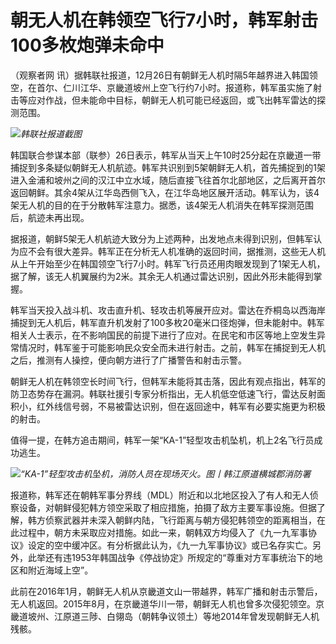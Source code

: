 # 朝无人机在韩领空飞行7小时，韩军射击100多枚炮弹未命中

（观察者网
讯）据韩联社报道，12月26日有朝鲜无人机时隔5年越界进入韩国领空，在首尔、仁川江华、京畿道坡州上空飞行约7小时。报道称，韩军虽实施了射击等应对作战，但未能命中目标，朝鲜无人机可能已经返回，或飞出韩军雷达的探测范围。

![](https://inews.gtimg.com/newsapp_bt/0/15578578741/1000)_韩联社报道截图_

韩国联合参谋本部（联参）26日表示，韩军从当天上午10时25分起在京畿道一带捕捉到多条疑似朝鲜无人机航迹。韩军共识别到5架朝鲜无人机，首先捕捉到的1架进入金浦和坡州之间的汉江中立水域，随后直接飞往首尔北部地区，之后离开首尔返回朝鲜。其余4架从江华岛西侧飞入，在江华岛地区展开活动。韩军认为，该4架无人机的目的在于分散韩军注意力。据悉，该4架无人机消失在韩军探测范围后，航迹未再出现。

据报道，朝鲜5架无人机航迹大致分为上述两种，出发地点未得到识别，但韩军认为应不会有很大差异。韩军正在分析无人机准确的返回时间，据推测，这些无人机从上午开始至少在韩国领空飞行7小时。韩军飞行员还用肉眼发现到了1架无人机，据了解，该无人机翼展约为2米。其余无人机通过雷达识别，因此外形未能得到掌握。

韩军当天投入战斗机、攻击直升机、轻攻击机等展开应对。雷达在乔桐岛以西海岸捕捉到无人机后，韩军直升机发射了100多枚20毫米口径炮弹，但未能射中。韩军相关人士表示，在不影响国民的前提下进行了应对。在民宅和市区等地上空发生异常情况时，韩军鉴于可能影响民众安全而未进行射击。之前，韩军在捕捉到无人机之后，推测有人操控，便向朝方进行了广播警告和射击示警。

朝鲜无人机在韩领空长时间飞行，但韩军未能将其击落，因此有观点指出，韩军的防卫态势存在漏洞。韩联社援引专家分析指出，无人机低空低速飞行，雷达反射面积小，红外线信号弱，不易被雷达识别，但在返回途中，韩军有必要实施更为积极的射击。

值得一提，在韩方追击期间，韩军一架“KA-1”轻型攻击机坠机，机上2名飞行员成功逃生。

![](https://inews.gtimg.com/newsapp_bt/0/15577683937/1000)_“KA-1”轻型攻击机坠机，消防人员在现场灭火。图丨韩江原道横城郡消防署_

报道称，韩军还在朝韩军事分界线（MDL）附近和以北地区投入了有人和无人侦察设备，对朝鲜侵犯韩方领空采取了相应措施，拍摄了敌方主要军事设施。但据了解，韩方侦察武器并未深入朝鲜内陆，飞行距离与朝方侵犯韩领空的距离相当，在此过程中，朝方未采取应对措施。如此一来，朝韩双方均侵入了《九一九军事协议》设定的空中缓冲区。有分析据此认为，《九一九军事协议》或已名存实亡。另外，此举还有违1953年韩国战争《停战协定》所规定的“尊重对方军事统治下的地区和附近海域上空”。

此前在2016年1月，朝鲜无人机从京畿道文山一带越界，韩军广播和射击示警后，无人机返回。2015年8月，在京畿道华川一带，朝鲜无人机也曾多次侵犯领空。京畿道坡州、江原道三陟、白翎岛（朝韩争议领土）等地2014年曾发现朝鲜无人机残骸。

